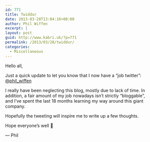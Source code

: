 ```yaml
---
id: 771
title: Twiddur
date: 2013-03-28T13:04:16+00:00
author: Phil Wiffen
excerpt: |
layout: post
guid: http://www.kabri.uk/?p=771
permalink: /2013/03/28/twiddur/
categories:
  - Miscellaneous
---
```

Hello all,

Just a quick update to let you know that I now have a &#8220;job twitter&#8221;: [@phil_wiffen](https://twitter.com/phil_wiffen "@phil_wiffen")

I really have been neglecting this blog, mostly due to lack of time. In addition, a fair amount of my job nowadays isn&#8217;t strictly &#8220;bloggable&#8221;, and I&#8217;ve spent the last 18 months learning my way around this giant company.

Hopefully the tweeting will inspire me to write up a few thoughts.

Hope everyone&#8217;s well 🙂

&#8212; Phil